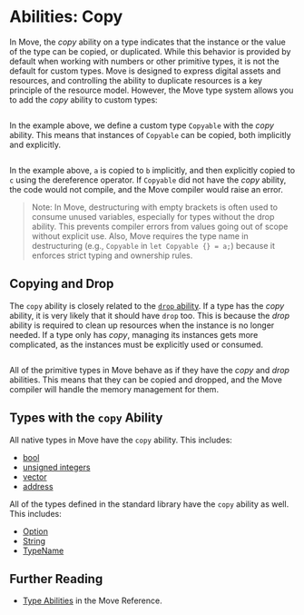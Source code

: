 # Abilities: Copy

In Move, the _copy_ ability on a type indicates that the instance or the value of the type can be
copied, or duplicated. While this behavior is provided by default when working with numbers or other
primitive types, it is not the default for custom types. Move is designed to express digital assets
and resources, and controlling the ability to duplicate resources is a key principle of the resource
model. However, the Move type system allows you to add the _copy_ ability to custom types:

```move file=packages/samples/sources/move-basics/copy-ability.move anchor=copyable

```

In the example above, we define a custom type `Copyable` with the _copy_ ability. This means that
instances of `Copyable` can be copied, both implicitly and explicitly.

```move file=packages/samples/sources/move-basics/copy-ability.move anchor=copyable_test

```

In the example above, `a` is copied to `b` implicitly, and then explicitly copied to `c` using the
dereference operator. If `Copyable` did not have the _copy_ ability, the code would not compile, and
the Move compiler would raise an error.

> Note: In Move, destructuring with empty brackets is often used to consume unused variables,
> especially for types without the drop ability. This prevents compiler errors from values going out
> of scope without explicit use. Also, Move requires the type name in destructuring (e.g.,
> `Copyable` in `let Copyable {} = a;`) because it enforces strict typing and ownership rules.

## Copying and Drop

The `copy` ability is closely related to the [`drop` ability](./drop-ability.md). If a type has the
_copy_ ability, it is very likely that it should have `drop` too. This is because the _drop_ ability
is required to clean up resources when the instance is no longer needed. If a type only has _copy_,
managing its instances gets more complicated, as the instances must be explicitly used or consumed.

```move file=packages/samples/sources/move-basics/copy-ability.move anchor=copy_drop

```

All of the primitive types in Move behave as if they have the _copy_ and _drop_ abilities. This
means that they can be copied and dropped, and the Move compiler will handle the memory management
for them.

## Types with the `copy` Ability

All native types in Move have the `copy` ability. This includes:

- [bool](./../move-basics/primitive-types.md#booleans)
- [unsigned integers](./../move-basics/primitive-types.md#integer-types)
- [vector](./../move-basics/vector.md)
- [address](./../move-basics/address.md)

All of the types defined in the standard library have the `copy` ability as well. This includes:

- [Option](./../move-basics/option.md)
- [String](./../move-basics/string.md)
- [TypeName](./../move-basics/type-reflection.md#typename)

## Further Reading

- [Type Abilities](/reference/abilities.html) in the Move Reference.
